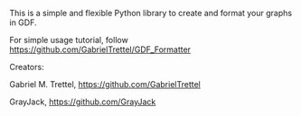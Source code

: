 This is a simple and flexible Python library to create and format your graphs in GDF.

For simple usage tutorial, follow https://github.com/GabrielTrettel/GDF_Formatter

Creators:

Gabriel M. Trettel, https://github.com/GabrielTrettel

GrayJack, https://github.com/GrayJack
